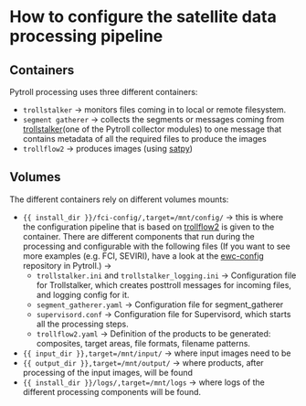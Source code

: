 # How to configure the satellite data processing pipeline

## Containers 
Pytroll processing uses three different containers: 
* `trollstalker` → monitors files coming in to local or remote filesystem. 
* `segment gatherer` → collects the segments or messages coming from [trollstalker](https://github.com/pytroll/pytroll-collectors/blob/main/pytroll_collectors/trollstalker.py)(one of the Pytroll collector modules) to one message that contains metadata of all the required files to produce the images 
* `trollflow2` → produces images (using [satpy](https://github.com/pytroll/satpy)) 

## Volumes

The different containers rely on different volumes mounts: 
* `{{ install_dir }}/fci-config/,target=/mnt/config/` → this is where the configuration pipeline that is based on [trollflow2](https://github.com/pytroll/trollflow2) is given to the container. There are different components that run during the processing and configurable with the following files (If you want to see more examples (e.g. FCI, SEVIRI), have a look at the [ewc-config](https://github.com/nordsat/ewc-config) repository in Pytroll.) → 
    * `trollstalker.ini` and `trollstalker_logging.ini` → Configuration file for Trollstalker, which creates posttroll messages for incoming files, and logging config for it. 
    * `segment_gatherer.yaml` → Configuration file for segment_gatherer 
    * `supervisord.conf` → Configuration file for Supervisord, which starts all the processing steps. 
    * `trollflow2.yaml` → Definition of the products to be generated: composites, target areas, file formats, filename patterns. 
* `{{ input_dir }},target=/mnt/input/` → where input images need to be 
* `{{ output_dir }},target=/mnt/output/` → where products, after processing of the input images, will be found 
* `{{ install_dir }}/logs/,target=/mnt/logs` → where logs of the different processing components will be found.
